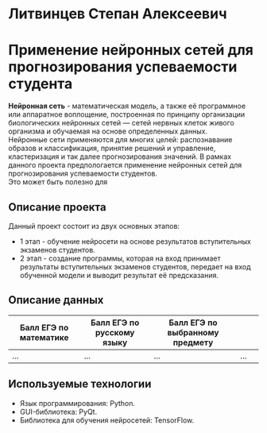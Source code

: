 # Литвинцев Степан Алексеевич
# Применение нейронных сетей для прогнозирования успеваемости студента
<b>Нейронная сеть</b> - математическая модель, а также её программное или аппаратное воплощение, построенная по принципу организации биологических нейронных сетей — сетей нервных клеток живого организма и обучаемая на основе определенных данных.
</br>
Нейронные сети применяются для многих целей: распознавание образов и классификация, принятие решений и управление, кластеризация и так далее прогнозирования значений.
В рамках данного проекта предпологается применение нейронных сетей для прогнозирования успеваемости студентов.
</br>
Это может быть полезно для
## Описание проекта
Данный проект состоит из двух основных этапов:
- 1 этап - обучение нейросети на основе результатов вступительных экзаменов студентов.
- 2 этап - создание программы, которая на вход принимает результаты вступительных экзаменов студентов, передает на вход обученной модели и выводит результат её предсказания.
## Описание данных
|Балл ЕГЭ по математике|Балл ЕГЭ по русскому языку|Балл ЕГЭ по выбранному предмету|||
|----------------------|--------------------------|-------------------------------|---|-------------------------|
|...                   |...                       |...                            |...|                         |  
## Используемые технологии
- Язык программирования: Python.
- GUI-библиотека: PyQt.
- Библиотека для обучения нейросетей: TensorFlow.

